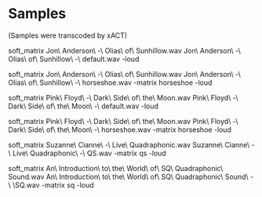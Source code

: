 # Samples

(Samples were transcoded by xACT)

soft_matrix Jon\ Anderson\ -\ Olias\ of\ Sunhillow.wav Jon\ Anderson\ -\ Olias\ of\ Sunhillow\ -\ default.wav -loud

soft_matrix Jon\ Anderson\ -\ Olias\ of\ Sunhillow.wav Jon\ Anderson\ -\ Olias\ of\ Sunhillow\ -\ horseshoe.wav -matrix horseshoe -loud

soft_matrix Pink\ Floyd\ -\ Dark\ Side\ of\ the\ Moon.wav Pink\ Floyd\ -\ Dark\ Side\ of\ the\ Moon\ -\ default.wav -loud

soft_matrix Pink\ Floyd\ -\ Dark\ Side\ of\ the\ Moon.wav Pink\ Floyd\ -\ Dark\ Side\ of\ the\ Moon\ -\ horseshoe.wav -matrix horseshoe -loud

soft_matrix Suzanne\ Cianne\ -\ Live\ Quadraphonic.wav Suzanne\ Cianne\ -\ Live\ Quadraphonic\ -\ QS.wav -matrix qs -loud

soft_matrix An\ Introduction\ to\ the\ World\ of\ SQ\ Quadraphonic\ Sound.wav An\ Introduction\ to\ the\ World\ of\ SQ\ Quadraphonic\ Sound\ -\ \SQ.wav -matrix sq -loud
